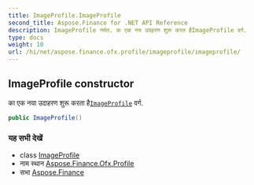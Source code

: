 ```yaml
---
title: ImageProfile.ImageProfile
second_title: Aspose.Finance for .NET API Reference
description: ImageProfile नर्मत. क एक नय उदहरण शुरू करत हैImageProfile वर्ग.
type: docs
weight: 10
url: /hi/net/aspose.finance.ofx.profile/imageprofile/imageprofile/
---
```

## ImageProfile constructor

का एक नया उदाहरण शुरू करता है[`ImageProfile`](../) वर्ग.

```csharp
public ImageProfile()
```

### यह सभी देखें

* class [ImageProfile](../)
* नाम स्थान [Aspose.Finance.Ofx.Profile](../../imageprofile/)
* सभा [Aspose.Finance](../../../)


